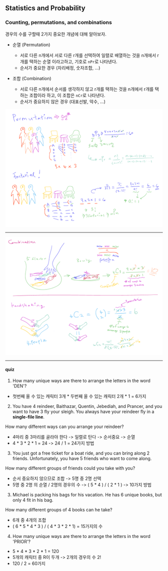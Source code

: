 
## Statistics and Probability

### Counting, permutations, and combinations

경우의 수를 구할때 2가지 중요한 개념에 대해 알아보자.

- 순열 (Permutation)
  - 서로 다른 n개에서 서로 다른 r개를 선택하여 일렬로 배열하는 것을 n개에서 r개를 택하는 순열 이라고하고, 기호로 `nPr`로 나타낸다.
  - 순서가 중요한 경우 (자리배정, 숫자조합, ...)

- 조합 (Combination)
  - 서로 다른 n개에서 순서를 생각하지 않고 r개를 택하는 것을 n개에서 r개를 택하는 조합이라 하고, 이 조합은 `nCr`로 나타낸다.
  - 순서가 중요하지 않은 경우 (대표선발, 악수, ...)


![combination](images/permutation.png)

---

![combination](images/combination.png)

---


#### quiz

1. How many unique ways are there to arrange the letters in the word 'DEN'?

  - 첫번째 올 수 있는 캐릭터 3개 * 두번째 올 수 있는 캐릭터 2개 * 1 = 6가지

2. You have 4 reindeer, Baithazar, Quentin, Jebediah, and Prancer, and you want to have 3 fly your sleigh. You always have your reindeer fly in a **single-file line**. 

How many different ways can you arrange your reindeer?

  - 4마리 중 3마리를 골라야 한다 -> 일렬로 탄다 -> 순서중요 -> 순열
  - 4 * 3 * 2 * 1 = 24 -> 24 / 1 = 24가지 방법


3. You just got a free ticket for a boat ride, and you can bring along 2 friends. Unfortunately, you have 5 friends who want to come along.

How many different groups of friends could you take with you?

  - 순서 중요하지 않으므로 조합 -> 5명 중 2명 선택
  - 5명 중 2명 의 순열 / 2명의 경우의 수 -> ( 5 * 4 ) / ( 2 * 1 ) -> 10가지 방법


3. Michael is packing his bags for his vacation. He has 6 unique books, but only 4 fit in his bag.

How many different groups of 4 books can he take?

  - 6개 중 4개의 조합 
  - ( 6 * 5 * 4 * 3 ) / ( 4 * 3 * 2 * 1) = 15가지의 수


4. How many unique ways are there to arrange the letters in the word 'PRIOR'?
  
  - 5 * 4 * 3 * 2 * 1 = 120 
  - 5개의 캐릭터 중 R이 두개 -> 2개의 경우의 수 2!
  - 120 / 2 = 60가지

